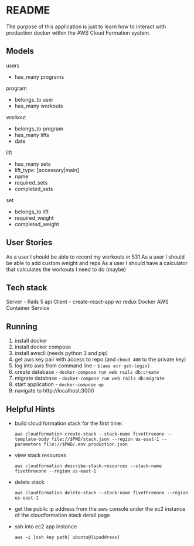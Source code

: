 # README

The purpose of this application is just to learn how to interact with
production docker within the AWS Cloud Formation system.

## Models

users
- has_many programs

program
- belongs_to user
- has_many workouts

workout
- belongs_to program
- has_many lifts
- date

lift
- has_many sets
- lift_type: [accessory|main]
- name
- required_sets
- completed_sets

set
- belongs_to lift
- required_weight
- completed_weight

## User Stories

As a user I should be able to record my workouts in 531
As a user I should be able to add custom weight and reps
As a user I should have a calculator that calculates the workouts I need to do
(maybe)

## Tech stack

Server - Rails 5 api
Client - create-react-app w/ redux
Docker
AWS Container Service
## Running

1. install docker
2. install docker compose
3. install awscli (needs python 3 and pip)
4. get aws key pair with access to repo (and `chmod 400` to the private key)
5. log into aws from command line - `$(aws ecr get-login)`
6. create database - `docker-compose run web rails db:create`
7. migrate database - `docker-compose run web rails db:migrate`
6. start application - `docker-compose up`
7. navigate to http://localhost:3000

## Helpful Hints

* build cloud formation stack for the first time:

      aws cloudformation create-stack --stack-name fivethreeone --template-body file://$PWD/stack.json --region us-east-1 --parameters file://$PWD/.env.production.json

* view stack resources

      aws cloudformation describe-stack-resources --stack-name fivethreeone --region us-east-1

* delete stack

      aws cloudformation delete-stack --stack-name fivethreeone --region us-east-1

* get the public ip address from the aws console under the ec2 instance of the cloudformation stack detail page
* ssh into ec2 app instance

      aws -i [ssh key path] ubuntu@[ipaddress]

